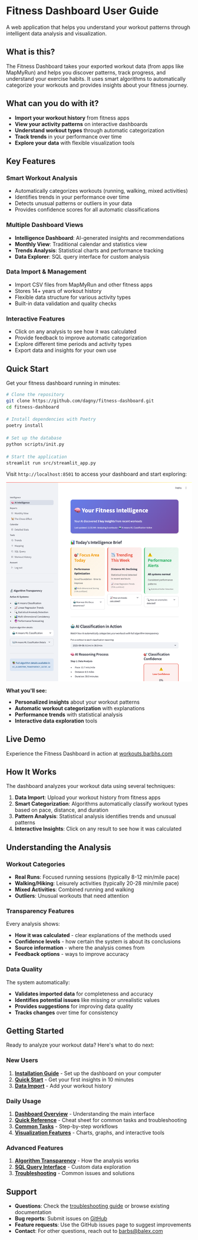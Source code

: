 # Fitness Dashboard User Guide

A web application that helps you understand your workout patterns through intelligent data analysis and visualization.

## What is this?

The Fitness Dashboard takes your exported workout data (from apps like MapMyRun) and helps you discover patterns, track progress, and understand your exercise habits. It uses smart algorithms to automatically categorize your workouts and provides insights about your fitness journey.

## What can you do with it?

- **Import your workout history** from fitness apps
- **View your activity patterns** on interactive dashboards
- **Understand workout types** through automatic categorization
- **Track trends** in your performance over time
- **Explore your data** with flexible visualization tools

## Key Features

### **Smart Workout Analysis**
- Automatically categorizes workouts (running, walking, mixed activities)
- Identifies trends in your performance over time
- Detects unusual patterns or outliers in your data
- Provides confidence scores for all automatic classifications

### **Multiple Dashboard Views**
- **Intelligence Dashboard**: AI-generated insights and recommendations
- **Monthly View**: Traditional calendar and statistics view
- **Trends Analysis**: Statistical charts and performance tracking
- **Data Explorer**: SQL query interface for custom analysis

### **Data Import & Management**
- Import CSV files from MapMyRun and other fitness apps
- Stores 14+ years of workout history
- Flexible data structure for various activity types
- Built-in data validation and quality checks

### **Interactive Features**
- Click on any analysis to see how it was calculated
- Provide feedback to improve automatic categorization
- Explore different time periods and activity types
- Export data and insights for your own use

## Quick Start

Get your fitness dashboard running in minutes:

```bash
# Clone the repository
git clone https://github.com/dagny/fitness-dashboard.git
cd fitness-dashboard

# Install dependencies with Poetry
poetry install

# Set up the database
python scripts/init.py

# Start the application
streamlit run src/streamlit_app.py
```

Visit `http://localhost:8501` to access your dashboard and start exploring:

![Intelligence Dashboard](assets/screenshots/pages/intelligence-dashboard-full.png)

**What you'll see:**
- **Personalized insights** about your workout patterns
- **Automatic workout categorization** with explanations
- **Performance trends** with statistical analysis
- **Interactive data exploration** tools

## Live Demo

Experience the Fitness Dashboard in action at [workouts.barbhs.com](https://workouts.barbhs.com)

## How It Works

The dashboard analyzes your workout data using several techniques:

1. **Data Import**: Upload your workout history from fitness apps
2. **Smart Categorization**: Algorithms automatically classify workout types based on pace, distance, and duration
3. **Pattern Analysis**: Statistical analysis identifies trends and unusual patterns
4. **Interactive Insights**: Click on any result to see how it was calculated

## Understanding the Analysis

### **Workout Categories**
- **Real Runs**: Focused running sessions (typically 8-12 min/mile pace)
- **Walking/Hiking**: Leisurely activities (typically 20-28 min/mile pace)
- **Mixed Activities**: Combined running and walking
- **Outliers**: Unusual workouts that need attention

### **Transparency Features**
Every analysis shows:
- **How it was calculated** - clear explanations of the methods used
- **Confidence levels** - how certain the system is about its conclusions
- **Source information** - where the analysis comes from
- **Feedback options** - ways to improve accuracy

### **Data Quality**
The system automatically:
- **Validates imported data** for completeness and accuracy
- **Identifies potential issues** like missing or unrealistic values
- **Provides suggestions** for improving data quality
- **Tracks changes** over time for consistency

## Getting Started

Ready to analyze your workout data? Here's what to do next:

### **New Users**
1. **[Installation Guide](getting-started/installation.md)** - Set up the dashboard on your computer
2. **[Quick Start](getting-started/quick-start.md)** - Get your first insights in 10 minutes
3. **[Data Import](user-guide/data-import.md)** - Add your workout history

### **Daily Usage**
1. **[Dashboard Overview](user-guide/dashboard-overview.md)** - Understanding the main interface
2. **[Quick Reference](user-guide/quick-reference.md)** - Cheat sheet for common tasks and troubleshooting
3. **[Common Tasks](user-guide/user-journeys.md)** - Step-by-step workflows
4. **[Visualization Features](user-guide/visualizations.md)** - Charts, graphs, and interactive tools

### **Advanced Features**
1. **[Algorithm Transparency](ai/algorithm-transparency.md)** - How the analysis works
2. **[SQL Query Interface](user-guide/sql-queries.md)** - Custom data exploration
3. **[Troubleshooting](reference/troubleshooting.md)** - Common issues and solutions

## Support

- **Questions**: Check the [troubleshooting guide](reference/troubleshooting.md) or browse existing documentation
- **Bug reports**: Submit issues on [GitHub](https://github.com/dagny/fitness-dashboard/issues)
- **Feature requests**: Use the GitHub issues page to suggest improvements
- **Contact**: For other questions, reach out to [barbs@balex.com](mailto:barbs@balex.com)